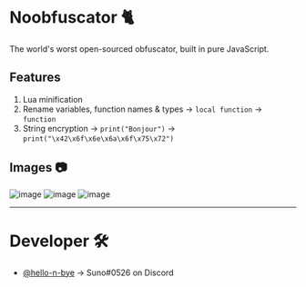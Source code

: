 # Noobfuscator 🐈
The world's worst open-sourced obfuscator, built in pure JavaScript.

## Features
1. Lua minification
2. Rename variables, function names & types → `local function` → `function`
3. String encryption → `print("Bonjour")` → `print("\x42\x6f\x6e\x6a\x6f\x75\x72")`

## Images 📷
![image](https://github.com/hello-n-bye/noobfuscator/assets/159689944/6c3d7c7a-5c6a-44ad-bd22-b8d4fc814752) ![image](https://github.com/hello-n-bye/noobfuscator/assets/159689944/23f0d05a-48dc-473c-b7a3-c6bc7a6dfa25)
![image](https://github.com/hello-n-bye/noobfuscator/assets/159689944/7040011e-e029-4834-8318-92e055bc3c6b)


---

# Developer 🛠️
* [@hello-n-bye](https://github.com/hello-n-bye) → Suno#0526 on Discord
